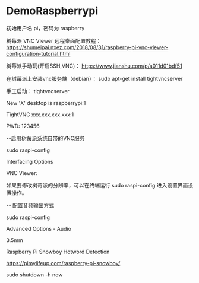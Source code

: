 # DemoRaspberrypi

初始用户名 pi，密码为 raspberry

树莓派 VNC Viewer 远程桌面配置教程：
https://shumeipai.nxez.com/2018/08/31/raspberry-pi-vnc-viewer-configuration-tutorial.html

树莓派手动玩(开启SSH,VNC)：
https://www.jianshu.com/p/a011d01bdf51

在树莓派上安装vnc服务端（debian）：
sudo apt-get install tightvncserver

手工启动：
tightvncserver

New 'X' desktop is raspberrypi:1

TightVNC xxx.xxx.xxx.xxx:1

PWD: 123456

--启用树莓派系统自带的VNC服务

sudo raspi-config

Interfacing Options

VNC Viewer:

如果要修改树莓派的分辨率，可以在终端运行 sudo raspi-config 进入设置界面设置操作。

-- 配置音频输出方式

sudo raspi-config

Advanced Options - Audio

3.5mm

Raspberry Pi Snowboy Hotword Detection

https://pimylifeup.com/raspberry-pi-snowboy/


sudo shutdown -h now
